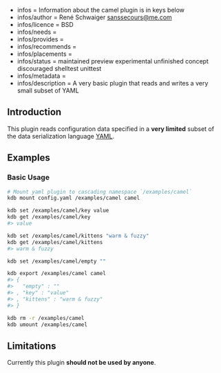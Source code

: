 - infos = Information about the camel plugin is in keys below
- infos/author = René Schwaiger <sanssecours@me.com>
- infos/licence = BSD
- infos/needs =
- infos/provides =
- infos/recommends =
- infos/placements =
- infos/status = maintained preview experimental unfinished concept discouraged shelltest unittest
- infos/metadata =
- infos/description = A very basic plugin that reads and writes a very small subset of YAML

## Introduction

This plugin reads configuration data specified in a **very limited** subset of  the data serialization language [YAML](http://www.yaml.org).

## Examples

### Basic Usage

```sh
# Mount yaml plugin to cascading namespace `/examples/camel`
kdb mount config.yaml /examples/camel camel

kdb set /examples/camel/key value
kdb get /examples/camel/key
#> value

kdb set /examples/camel/kittens "warm & fuzzy"
kdb get /examples/camel/kittens
#> warm & fuzzy

kdb set /examples/camel/empty ""

kdb export /examples/camel camel
#> {
#>   "empty" : ""
#> , "key" : "value"
#> , "kittens" : "warm & fuzzy"
#> }

kdb rm -r /examples/camel
kdb umount /examples/camel
```

## Limitations

Currently this plugin **should not be used by anyone**.
